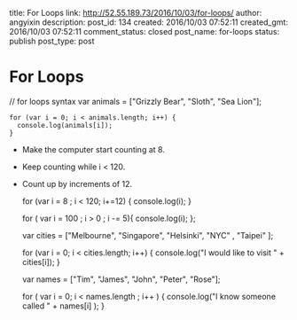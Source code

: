 title: For Loops
link: http://52.55.189.73/2016/10/03/for-loops/
author: angyixin
description: 
post_id: 134
created: 2016/10/03 07:52:11
created_gmt: 2016/10/03 07:52:11
comment_status: closed
post_name: for-loops
status: publish
post_type: post

# For Loops

// for loops syntax
    var animals = ["Grizzly Bear", "Sloth", "Sea Lion"];
    
    for (var i = 0; i < animals.length; i++) {
      console.log(animals[i]);
    }

  * Make the computer start counting at 8.
  * Keep counting while i < 120.
  * Count up by increments of 12.
    
    
    for (var i = 8 ; i < 120; i+=12) {
    	console.log(i);
    }
    
    
    for ( var i = 100 ; i > 0 ; i -= 5){
        console.log(i);
        };
    
    
    var cities = ["Melbourne", "Singapore", "Helsinki", "NYC" , "Taipei" ];
    
    for (var i = 0; i < cities.length; i++) {
        console.log("I would like to visit " + cities[i]);
    }
    
    
    var names = ["Tim", "James", "John", "Peter", "Rose"];
    
    for ( var i = 0; i < names.length ; i++ ) {
        console.log("I know someone called " + names[i] );
        }